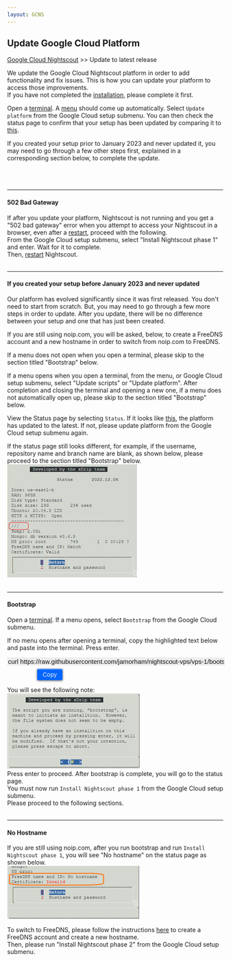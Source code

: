 ```yaml
---
layout: GCNS
---
```


## Update Google Cloud Platform
[Google Cloud Nightscout](./GoogleCloud.md) >> Update to latest release  
  
We update the Google Cloud Nightscout platform in order to add functionality and fix issues.  This is how you can update your platform to access 
 those improvements.  
If you have not completed the [installation](./GoogleCloud.md), please complete it first.  
  
Open a [terminal](./Terminal.md).  A [menu](./Menu.md) should come up automatically.  Select `Update platform` from the Google Cloud setup submenu.  You can then check the status page to confirm that your setup has been updated by comparing it to [this](./Status.md).  
  
If you created your setup prior to January 2023 and never updated it, you may need to go through a few other steps first, explained in a corresponding section below, to complete the update.  
<br/>  
<br/>  
  
---  

#### **502 Bad Gateway**  
If after you update your platform, Nightscout is not running and you get a "502 bad gateway" error when you attempt to access your Nightscout in a browser, even after a [restart](./Restart.md), proceed with the following.  
From the Google Cloud setup submenu, select "Install Nightscout phase 1" and enter.  Wait for it to complete.  
Then, [restart](./Restart.md) Nightscout.  
<br/>  

---  
  
#### **If you created your setup before January 2023 and never updated**  
Our platform has evolved significantly since it was first released.  You don't need to start from scratch.  But, you may need to go through a few more steps in order to update.  After you update, there will be no difference between your setup and one that has just been created.  

If you are still using noip.com, you will be asked, below, to create a FreeDNS account and a new hostname in order to switch from noip.com to FreeDNS.  
  
If a menu does not open when you open a terminal, please skip to the section titled "Bootstrap" below.  
  
If a menu opens when you open a terminal, from the menu, or Google Cloud setup submenu, select "Update scripts" or "Update platform".  After completion and closing the terminal and opening a new one, if a menu does not automatically open up, please skip to the section titled "Bootstrap" below.  
  
View the Status page by selecting `Status`.  If it looks like [this](./images/Status.png), the platform has updated to the latest.  If not, please update platform from the Google Cloud setup submenu again.  
  
If the status page still looks different, for example, if the username, repository name and branch name are blank, as shown below, please proceed to the section titled "Bootstrap" below.  
![](./images/NoRepoStat.png)  
<br/>  
  
---  
  
#### **Bootstrap**  
Open a [terminal](./Terminal.md).  If a menu opens, select `Bootstrap` from the Google Cloud submenu.  
  
If no menu opens after opening a terminal, copy the highlighted text below and paste into the terminal.  Press enter.  
  
<input type="text" value="curl https://raw.githubusercontent.com/jamorham/nightscout-vps/vps-1/bootstrap.sh | bash" readonly id="myInputText" style="border:none; color:#101010; background-color:#ededed; width:100%; font-size:15px">  
<button onclick="FunctionCopyText()" style="border: 1px solid #0066ff; color:#f0f0f0; background: linear-gradient(#0066ff, #0066ff); font-size:14px; background-color:#0066ff; font-weight:400; border-radius: 2px; margin-left:70px; margin-top:8px; padding:4px 12px; display:inline-block; box-shadow: inset 0px 1px 0px rgba(255,255,255,.3), 0px 1px 5px rgba(0,0,0,.7); :hover ">Copy</button>  
  
<br/>  
  
You will see the following note:  
![](./images/BootstrapConfirm.png)  
Press enter to proceed.  After bootstrap is complete, you will go to the status page.  
You must now run `Install Nightscout phase 1` from the Google Cloud setup submenu.  
Please proceed to the following sections.  
<br/>  
  
---    
  
#### **No Hostname**
If you are still using noip.com, after you run bootstrap and run `Install Nightscout phase 1`, you will see "No hostname" on the status page as shown below.  
![](./images/NoHostname.png)  
  
To switch to FreeDNS, please follow the instructions [here](./FreeDNS.md) to create a FreeDNS account and create a new hostname.  
Then, please run "Install Nightscout phase 2" from the Google Cloud setup submenu.  
<br/>    
  
